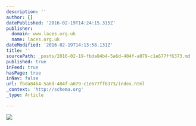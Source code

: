 ```yaml
---
description: ''
author: []
datePublished: '2016-02-19T14:24:15.315Z'
publisher:
  domain: www.laces.org.uk
  name: laces.org.uk
dateModified: '2016-02-19T14:13:58.131Z'
title: ''
sourcePath: _posts/2016-02-19-fbda84b4-5a6d-404f-a079-c1e677ff6373.md
published: true
inFeed: true
hasPage: true
inNav: false
url: fbda84b4-5a6d-404f-a079-c1e677ff6373/index.html
_context: 'http://schema.org'
_type: Article

---
```

![](http://www.laces.org.uk/images/press/screensize/2013-08-04_Channel_5.jpg)